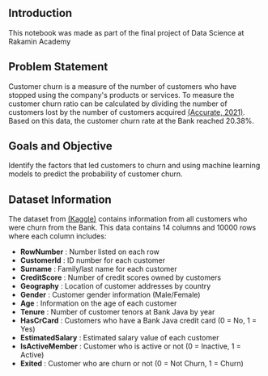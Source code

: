 ## **Introduction**
 This notebook was made as part of the final project of Data Science at Rakamin Academy
 
## **Problem Statement**
 
Customer churn is a measure of the number of customers who have stopped using the company's products or services. To measure the customer churn ratio can be calculated by dividing the number of customers lost by the number of customers acquired [(Accurate, 2021)](https://accurate.id/marketing-manajemen/customer-churn/). Based on this data, the customer churn rate at the Bank reached 20.38%.
 
## Goals and Objective
Identify the factors that led customers to churn and using machine learning models to predict the probability of customer churn.
 
## **Dataset Information**
 
The dataset from [(Kaggle)](https://www.kaggle.com/datasets/adammaus/predicting-churn-for-bank-customers) contains information from all customers who were churn from the Bank.
This data contains 14 columns and 10000 rows where each column includes:

*   **RowNumber** : Number listed on each row
*   **CustomerId** : ID number for each customer
*   **Surname** : Family/last name for each customer
*   **CreditScore** : Number of credit scores owned by customers
*   **Geography** : Location of customer addresses by country
*   **Gender** : Customer gender information (Male/Female)
*   **Age** : Information on the age of each customer
*   **Tenure** : Number of customer tenors at Bank Java by year
*   **HasCrCard** : Customers who have a Bank Java credit card (0 = No, 1 = Yes)
*   **EstimatedSalary** : Estimated salary value of each customer
*   **IsActiveMember** : Customer who is active or not (0 = Inactive, 1 = Active)
*   **Exited** : Customer who are churn or not (0 = Not Churn, 1 = Churn)
